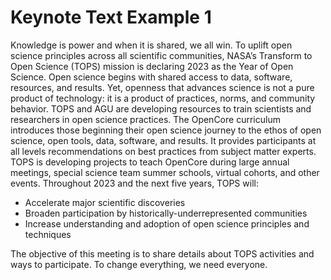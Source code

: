 # Keynote Text Example 1

Knowledge is power and when it is shared, we all win. To uplift open science principles across all scientific communities, NASA’s Transform to Open Science (TOPS) mission is declaring 2023 as the Year of Open Science. Open science begins with shared access to data, software, resources, and results. Yet, openness that advances science is not a pure product of technology: it is a product of practices, norms, and community behavior. TOPS and AGU are developing resources to train scientists and researchers in open science practices. The OpenCore curriculum introduces those beginning their open science journey to the ethos of open science, open tools, data, software, and results. It provides participants at all levels recommendations on best practices from subject matter experts.
TOPS is developing projects to teach OpenCore during large annual meetings, special science team summer schools, virtual cohorts, and other events. Throughout 2023 and the next five years, TOPS will:
- Accelerate major scientific discoveries 
- Broaden participation by historically-underrepresented communities 
- Increase understanding and adoption of open science principles and techniques
 
The objective of this meeting is to share details about TOPS activities and ways to participate. To change everything, we need everyone.
